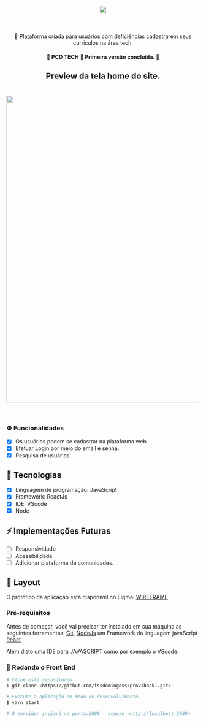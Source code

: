 <h1 align="center">
    <img src="https://i.imgur.com/V6SW4Cx.png" /><br><br>
</h1>

<p align="center">🚀 Plataforma criada para usuários com deficiências cadastrarem seus curriculos na área tech.</p>

<h4 align="center"> 
	🚧  PCD TECH 🚀 Primeira versão concluída.  🚧
</h4>

<h2 align="center"> 
	Preview da tela home do site.
</h2>
<h1 align="center">
    <img width="800px" hight="300px" src="https://i.imgur.com/iJ0CmdI.png" /><br><br>
</h1>

### ⚙️ Funcionalidades

- [x] Os usuários podem se cadastrar na plataforma web.
- [x] Efetuar Login por meio do email e senha.
- [x] Pesquisa de usuários

## 🚀 Tecnologias

- [x] Linguagem de programação: JavaScript
- [x] Framework: ReactJs
- [x] IDE: VScode
- [x] Node

## ⚡ Implementações Futuras 

- [ ] Responsividade
- [ ] Acessibilidade
- [ ] Adicionar plataforma de comunidades.

## 🎨 Layout

O protótipo da aplicação está disponível no Figma: [WIREFRAME](https://www.figma.com/file/BKl1PAL3zNWOTS0N4BKXnD/Prot%C3%B3tipo?node-id=3%3A168)

### Pré-requisitos

Antes de começar, você vai precisar ter instalado em sua máquina as seguintes ferramentas:
[Git](https://git-scm.com), [NodeJs](https://nodejs.org/en/) um Framework da linguagem javaScript
[React](https://pt-br.reactjs.org/)

Além disto uma IDE para JAVASCRIPT como por exemplo o [VScode](https://code.visualstudio.com/).

### 🎲 Rodando o Front End

```bash
# Clone este repositório
$ git clone <https://github.com/issdomingoss/provihack1.git>

# Execute a aplicação em modo de desenvolvimento.
$ yarn start

# O servidor inciará na porta:3000 - acesse <http://localhost:3000>

```
